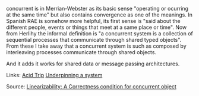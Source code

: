 concurrent is in Merrian-Webster as its basic sense "operating or ocurring at the same time" but also contains convergence as one of the meanings. In Spanish RAE is somehow more helpful, its first sense is "said about the different people, events or things that meet at a same place or time". Now from Herlihy the informal definition is "a concurrent system is a collection of sequential processes that communicate through shared typed objects". From these I take away that a concurrent system is such as composed by interleaving processes communicate through shared objects. 

And it adds it works for shared data or message passing architectures.

Links:
[Acid Trip](acid_trip.md)
[Underpinning a system](underpinning_a_system.md)

Source:
[Linearizability: A Correctness condition for concurrent object](http://cs.brown.edu/~mph/HerlihyW90/p463-herlihy.pdf)